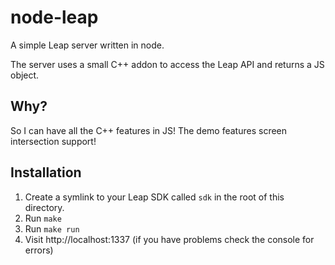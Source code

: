 # node-leap

A simple Leap server written in node.

The server uses a small C++ addon to access the Leap API and returns a JS object.

## Why?

So I can have all the C++ features in JS! The demo features screen
intersection support!

## Installation

1. Create a symlink to your Leap SDK called `sdk` in the root of this directory.
2. Run `make`
3. Run `make run`
4. Visit http://localhost:1337 (if you have problems check the console for errors)
